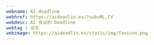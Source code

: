 ```yaml
---
webname: AI deadline
webhref: https://aideadlin.es/?sub=ML,CV
webdesc: AI 会议的 Deadline
webtag : 论文
webimage: https://aideadlin.es/static/img/favicon.png
---
```

